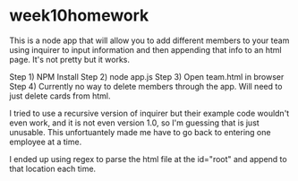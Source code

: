 # week10homework

This is a node app that will allow you to add different members to your team using inquirer to input information and then appending that info to an html page. It's not pretty but it works.

Step 1) NPM Install
Step 2) node app.js
Step 3) Open team.html in browser
Step 4) Currently no way to delete members through the app. Will need to just delete cards from html.

I tried to use a recursive version of inquirer but their example code wouldn't even work, and it is not even version 1.0, so I'm guessing that is just unusable. This unfortuantely made me have to go back to entering one employee at a time.

I ended up using regex to parse the html file at the id="root" and append to that location each time.